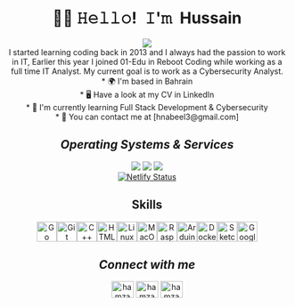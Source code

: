 <!--
**7ussainnabeel/7ussainnabeel** is a ✨ _special_ ✨ repository because its `README.md` (this file) appears on your GitHub profile.

Here are some ideas to get you started:

- 🔭 I’m currently working on ...
- 🌱 I’m currently learning ...
- 👯 I’m looking to collaborate on ...
- 🤔 I’m looking for help with ...
- 💬 Ask me about ...
- 📫 How to reach me: ...
- 😄 Pronouns: ...
- ⚡ Fun fact: ...
-->
<h1 align="center"> 👋🏻 𝙷𝚎𝚕𝚕𝚘! 𝙸'𝚖 Hussain</h1>
<div align="center" style="text-align:center">
  <img  align="center" src="https://readme-typing-svg.herokuapp.com/?lines=Hi,Welcome+To%20My%20github%20profile.&font=Fira%20Code&center=true&width=380&height=50" style="max-width: 100%;">
  <div align='center'>
    I started learning coding back in 2013 and I always had the passion to work in IT, Earlier this year I joined 01-Edu in Reboot Coding while working as a full time IT Analyst. My current goal is to work as a Cybersecurity Analyst.
    <br>* 🌍  I'm based in Bahrain
    <br>* 🖥️  Have a look at my CV in LinkedIn
    <br>* 🧠  I'm currently learning Full Stack Development & Cybersecurity
    <br>* 📧  You can contact me at [hnabeel3@gmail.com]
  </div>
<h2 align='center'><i>Operating Systems & Services</i></h2>

<div align="center">

![](https://img.shields.io/badge/os-linux-informational?style=flat&logo=ubuntu&logoColor=white&color=green)
![](https://img.shields.io/badge/os-macos-informational?style=flat&logo=macos&logoColor=white&color=yellow)
![](https://img.shields.io/badge/os-windows-informational?style=flat&logo=windows&logoColor=white&color=red)
<br>
[![Netlify Status](https://api.netlify.com/api/v1/badges/e47b3dc7-7bb4-4b46-8a95-234b9369ed3f/deploy-status)](https://app.netlify.com/sites/legendary-stardust-da21a2/deploys)

</div>
<h2 align='center'>Skills</h2>
<p align="center">
<a href="https://go.dev/doc/" target="_blank" rel="noreferrer"><img src="https://raw.githubusercontent.com/danielcranney/readme-generator/main/public/icons/skills/go-colored.svg" width="36" height="36" alt="Go" /></a><a href="https://git-scm.com/" target="_blank" rel="noreferrer"><img src="https://raw.githubusercontent.com/danielcranney/readme-generator/main/public/icons/skills/git-colored.svg" width="36" height="36" alt="Git" /></a><a href="https://docs.microsoft.com/en-us/cpp/?view=msvc-170" target="_blank" rel="noreferrer"><img src="https://raw.githubusercontent.com/danielcranney/readme-generator/main/public/icons/skills/cplusplus-colored.svg" width="36" height="36" alt="C++" /></a><a href="https://developer.mozilla.org/en-US/docs/Glossary/HTML5" target="_blank" rel="noreferrer"><img src="https://raw.githubusercontent.com/danielcranney/readme-generator/main/public/icons/skills/html5-colored.svg" width="36" height="36" alt="HTML5" /></a><a href="https://www.linux.org" target="_blank" rel="noreferrer"><img src="https://raw.githubusercontent.com/danielcranney/readme-generator/main/public/icons/skills/linux-colored.svg" width="36" height="36" alt="Linux" /></a><a href="https://apple.com" target="_blank" rel="noreferrer"><img src="https://raw.githubusercontent.com/danielcranney/readme-generator/main/public/icons/skills/macos-colored.svg" width="36" height="36" alt="MacOS" /></a><a href="https://www.raspberrypi.org/" target="_blank" rel="noreferrer"><img src="https://raw.githubusercontent.com/danielcranney/readme-generator/main/public/icons/skills/raspberrypi-colored.svg" width="36" height="36" alt="Raspberry Pi" /></a><a href="https://store.arduino.cc/?gclid=Cj0KCQjw2eilBhCCARIsAG0Pf8uueBifykWcsSS4LPESeGQfxGVKJYnzV7bz471XfknQJy_1VINVWM8aAkLtEALw_wcB" target="_blank" rel="noreferrer"><img src="https://raw.githubusercontent.com/danielcranney/readme-generator/main/public/icons/skills/arduino-colored.svg" width="36" height="36" alt="Arduino" /></a><a href="https://www.docker.com/" target="_blank" rel="noreferrer"><img src="https://raw.githubusercontent.com/danielcranney/readme-generator/main/public/icons/skills/docker-colored.svg" width="36" height="36" alt="Docker" /></a><a href="https://www.sketch.com/" target="_blank" rel="noreferrer"><img src="https://raw.githubusercontent.com/danielcranney/readme-generator/main/public/icons/skills/sketch-colored.svg" width="36" height="36" alt="Sketch" /></a><a href="https://cloud.google.com/" target="_blank" rel="noreferrer"><img src="https://raw.githubusercontent.com/danielcranney/readme-generator/main/public/icons/skills/googlecloud-colored.svg" width="36" height="36" alt="Google Cloud" /></a>
                    </p>

<h2 align='center'><i>Connect with me</i></h2>

<p align="center">
<a href="https://twitter.com/7ussain_nabeel" target="blank"><img align="center" src="https://raw.githubusercontent.com/rahuldkjain/github-profile-readme-generator/master/src/images/icons/Social/twitter.svg" alt="hamzaelkhatri" height="30" width="40" /></a>
<a href="https://www.linkedin.com/in/hussain-nabeel-2482a3102/" target="blank"><img align="center" src="https://raw.githubusercontent.com/rahuldkjain/github-profile-readme-generator/master/src/images/icons/Social/linked-in-alt.svg" alt="hamzaelkhatri" height="30" width="40" /></a>
<a href="https://www.instagram.com/7ussain_nabeel/" target="blank"><img align="center" src="https://raw.githubusercontent.com/rahuldkjain/github-profile-readme-generator/master/src/images/icons/Social/instagram.svg" alt="hamzaelkhatri" height="30" width="40" /></a>
</p>

